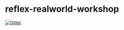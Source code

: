 # reflex-realworld-workshop

[![Gitter](https://badges.gitter.im/reflex-realworld-workshop/community.svg)](https://gitter.im/reflex-realworld-workshop/community?utm_source=badge&utm_medium=badge&utm_campaign=pr-badge&utm_content=badge)